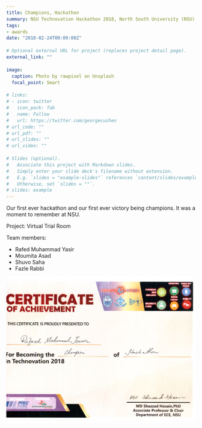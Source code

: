 ```yaml
---
title: Champions, Hackathon
summary: NSU Technovation Hackathon 2018, North South University (NSU)
tags:
- awards
date: "2018-02-24T00:00:00Z"

# Optional external URL for project (replaces project detail page).
external_link: ""

image:
  caption: Photo by rawpixel on Unsplash
  focal_point: Smart

# links:
# - icon: twitter
#   icon_pack: fab
#   name: Follow
#   url: https://twitter.com/georgecushen
# url_code: ""
# url_pdf: ""
# url_slides: ""
# url_video: ""

# Slides (optional).
#   Associate this project with Markdown slides.
#   Simply enter your slide deck's filename without extension.
#   E.g. `slides = "example-slides"` references `content/slides/example-slides.md`.
#   Otherwise, set `slides = ""`.
# slides: example
---
```


Our first ever hackathon and our first ever victory being champions. It was a moment to remember at NSU. 

Project: Virtual Trial Room

Team members:
* Rafed Muhammad Yasir
* Moumita Asad
* Shuvo Saha
* Fazle Rabbi

![asdf](./certificate.png)
